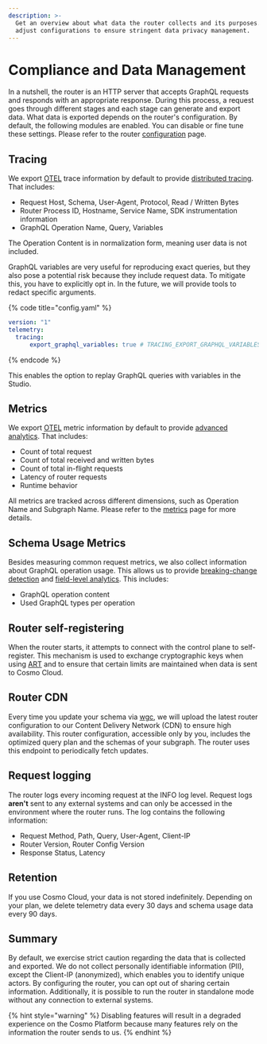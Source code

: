 ```yaml
---
description: >-
  Get an overview about what data the router collects and its purposes. Learn to
  adjust configurations to ensure stringent data privacy management.
---
```


# Compliance and Data Management

In a nutshell, the router is an HTTP server that accepts GraphQL requests and responds with an appropriate response. During this process, a request goes through different stages and each stage can generate and export data. What data is exported depends on the router's configuration. By default, the following modules are enabled. You can disable or fine tune these settings. Please refer to the router [configuration](configuration.md) page.

## Tracing

We export [OTEL](https://opentelemetry.io/) trace information by default to provide [distributed tracing](../studio/analytics/distributed-tracing.md). That includes:

* Request Host, Schema, User-Agent, Protocol, Read / Written Bytes
* Router Process ID, Hostname, Service Name, SDK instrumentation information
* GraphQL Operation Name, Query, Variables

The Operation Content is in normalization form, meaning user data is not included.&#x20;

GraphQL variables are very useful for reproducing exact queries, but they also pose a potential risk because they include request data. To mitigate this, you have to explicitly opt in. In the future, we will provide tools to redact specific arguments.

{% code title="config.yaml" %}
```yaml
version: "1"
telemetry:
  tracing:
      export_graphql_variables: true # TRACING_EXPORT_GRAPHQL_VARIABLES
```
{% endcode %}

This enables the option to replay GraphQL queries with variables in the Studio.

## Metrics

We export [OTEL](https://opentelemetry.io/) metric information by default to provide [advanced analytics](../studio/analytics/). That includes:

* Count of total request
* Count of total received and written bytes
* Count of total in-flight requests
* Latency of router requests
* Runtime behavior

All metrics are tracked across different dimensions, such as Operation Name and Subgraph Name. Please refer to the [metrics](metrics-and-monitoring.md#dimensions) page for more details.

## Schema Usage Metrics

Besides measuring common request metrics, we also collect information about GraphQL operation usage. This allows us to provide [breaking-change detection](../studio/schema-checks.md) and [field-level analytics](../studio/analytics/schema-field-usage.md). This includes:

* GraphQL operation content
* Used GraphQL types per operation

## Router self-registering

When the router starts, it attempts to connect with the control plane to self-register. This mechanism is used to exchange cryptographic keys when using [ART](advanced-request-tracing-art.md) and to ensure that certain limits are maintained when data is sent to Cosmo Cloud.

## Router CDN

Every time you update your schema via [wgc](broken-reference), we will upload the latest router configuration to our Content Delivery Network (CDN) to ensure high availability. This router configuration, accessible only by you, includes the optimized query plan and the schemas of your subgraph. The router uses this endpoint to periodically fetch updates.

## Request logging

The router logs every incoming request at the INFO log level. Request logs **aren't** sent to any external systems and can only be accessed in the environment where the router runs. The log contains the following information:

* Request Method, Path, Query, User-Agent, Client-IP
* Router Version, Router Config Version
* Response Status, Latency

## Retention

If you use Cosmo Cloud, your data is not stored indefinitely. Depending on your plan, we delete telemetry data every 30 days and schema usage data every 90 days.

## Summary

By default, we exercise strict caution regarding the data that is collected and exported. We do not collect personally identifiable information (PII), except the Client-IP (anonymized), which enables you to identify unique actors. By configuring the router, you can opt out of sharing certain information. Additionally, it is possible to run the router in standalone mode without any connection to external systems.

{% hint style="warning" %}
Disabling features will result in a degraded experience on the Cosmo Platform because many features rely on the information the router sends to us.
{% endhint %}
